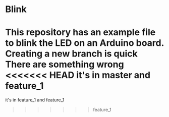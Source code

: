 # Blink

This repository has an example file to blink the LED on an Arduino board.
Creating a new branch is quick
There are something wrong
<<<<<<< HEAD
it's in master and feature_1
=======
it's in feature_1 and feature_1
>>>>>>> feature_1

